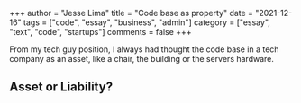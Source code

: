 +++
author = "Jesse Lima"
title = "Code base as property"
date = "2021-12-16"
tags = ["code", "essay", "business", "admin"]
category = ["essay", "text", "code", "startups"]
comments = false
+++


From my tech guy position, I always had thought the code base in a tech company as an asset, like a chair, the building or the servers hardware. 

## Asset or Liability?



